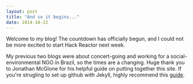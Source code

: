 ```yaml
---
layout: post
title: "And so it begins..."
date: 2014-10-22
---
```


Welcome to my blog! The countdown has officially begun, and I could not be more excited to start Hack Reactor next week. 

My previous two blogs were about concert-going and working for a social-environmental NGO in Brazil, so the times are a changing. Huge thank you to Jonathan McGlone for his helpful guide on putting together this site. If you're strugling to set up github with Jekyll, highly recommend this <a href="http://jmcglone.com/guides/github-pages/"> guide</a>.
